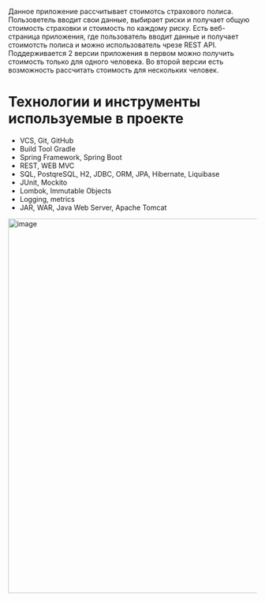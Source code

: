 Данное приложение рассчитывает стоимотсь страхового полиса.
Пользоветель вводит свои данные, выбирает риски и получает общую стоимость страховки и стоимость по каждому риску.
Есть веб-страница приложения, где пользователь вводит данные и получает стоимотсть полиса и можно использователь чрезе REST API.
Поддерживается 2 версии приложения в первом можно получить стоимость только для одного человека. Во второй версии есть возможность рассчитать стоимость для нескольких человек.
# Технологии и инструменты используемые в проекте
- VCS, Git, GitHub
- Build Tool Gradle
- Spring Framework, Spring Boot
- REST, WEB MVC
- SQL, PostqreSQL, H2, JDBC, ORM, JPA, Hibernate, Liquibase
- JUnit, Mockito
- Lombok, Immutable Objects
- Logging, metrics
- JAR, WAR, Java Web Server, Apache Tomcat
<img width="666" height="760" alt="image" src="https://github.com/user-attachments/assets/2e6ca4a8-3d01-44e6-b725-6a89f4bbe1be" />
